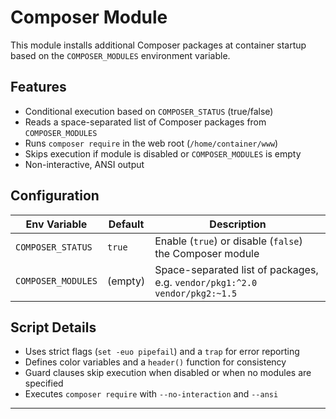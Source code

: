 # Composer Module

This module installs additional Composer packages at container startup based on the `COMPOSER_MODULES` environment variable.

## Features

- Conditional execution based on `COMPOSER_STATUS` (true/false)
- Reads a space-separated list of Composer packages from `COMPOSER_MODULES`
- Runs `composer require` in the web root (`/home/container/www`)
- Skips execution if module is disabled or `COMPOSER_MODULES` is empty
- Non-interactive, ANSI output

## Configuration

| Env Variable         | Default    | Description                                                                |
|----------------------|------------|----------------------------------------------------------------------------|
| `COMPOSER_STATUS`    | `true`     | Enable (`true`) or disable (`false`) the Composer module                  |
| `COMPOSER_MODULES`   | (empty)    | Space-separated list of packages, e.g. `vendor/pkg1:^2.0 vendor/pkg2:~1.5` |

## Script Details

- Uses strict flags (`set -euo pipefail`) and a `trap` for error reporting
- Defines color variables and a `header()` function for consistency
- Guard clauses skip execution when disabled or when no modules are specified
- Executes `composer require` with `--no-interaction` and `--ansi`

---